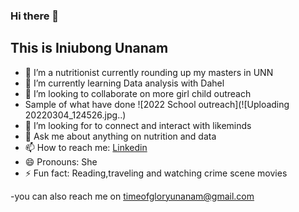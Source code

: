 ### Hi there 👋

## This is Iniubong Unanam




- 🔭 I’m a nutritionist currently rounding up my masters in UNN 
- 🌱 I’m currently learning Data analysis with Dahel
- 👯 I’m looking to collaborate on more girl child outreach
- Sample of what have done ![2022 School outreach](![Uploading 20220304_124526.jpg..)
- 🤔 I’m looking for to connect and interact with likeminds
- 💬 Ask me about anything on nutrition and data
- 📫 How to reach me: [Linkedin](https://www.linkedin.com/in/iniubong-unanam-1b25b720a?utm_source=share&utm_campaign=share_via&utm_content=profile&utm_medium=android_app)
- 😄 Pronouns: She
- ⚡ Fun fact: Reading,traveling and watching crime scene movies
  
-you can also reach me on timeofgloryunanam@gmail.com
